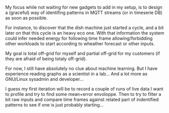 My focus while not waiting for new gadgets to add in my setup, is to design a (graceful) way of identifing patterns in MQTT streams (or in timeserie DB) as soon as possible.

For instance, to discover that the dish machine just started a cycle, and a bit later on that this cycle is an heavy eco one.
With that information the system could infer needed energy for following time frame allowing/forbidding other workloads to start according to wheather forecast or other inputs.

My goal is total off-grid for myself and partial off-grid for my customers (if they are afraid of being totaly off-grid).

For now, I still have absolutely no clue about machine learning.
But I have experience reading graphs as a scientist in a lab...
And a lot more as GNU/Linux sysadmin and developer...

I guess my first iteration will be to record a couple of runs of live data I want to profile and try to find some mean+error envoloppe. Then to try to filter a bit raw inputs and compare time frames against related part of indentified patterns to see if one is just probably starting...
